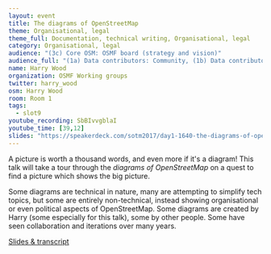 ```yaml
---
layout: event
title: The diagrams of OpenStreetMap
theme: Organisational, legal
theme_full: Documentation, technical writing, Organisational, legal
category: Organisational, legal
audience: "(3c) Core OSM: OSMF board (strategy and vision)"
audience_full: "(1a) Data contributors: Community, (1b) Data contributors: Public administration (open data, data feedback...), (1c) Data contributors: Companies (data feedback, driven by need of data...), (2a) Data users: Commercial, (2b) Data users: Non-profit and public service, (2c) Data users: Personal, (3a) Core OSM: OSM stack developers, (3b) Core OSM: OSMF working groups (community, licence, data...), (3c) Core OSM: OSMF board (strategy and vision)"
name: Harry Wood
organization: OSMF Working groups
twitter: harry_wood
osm: Harry Wood
room: Room 1
tags:
  - slot9
youtube_recording: SbBIvvgblaI
youtube_time: [39,12]
slides: "https://speakerdeck.com/sotm2017/day1-1640-the-diagrams-of-openstreetmap"
---
```

A picture is worth a thousand words, and even more if it's a diagram! This talk will take a tour through the _diagrams of OpenStreetMap_ on a quest to find a picture which shows the big picture.

Some diagrams are technical in nature, many are attempting to simplify tech topics, but some are entirely non-technical, instead showing organisational or even political aspects of OpenStreetMap. Some diagrams are created by Harry (some especially for this talk), some by other people. Some have seen collaboration and iterations over many years.

[Slides & transcript](http://harrywood.co.uk/blog/2017/09/18/diagrams-of-openstreetmap/)

